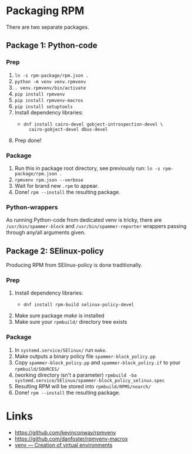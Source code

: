 # Packaging RPM
There are two separate packages.

## Package 1: Python-code

### Prep
1. `ln -s rpm-package/rpm.json .`
2. `python -m venv venv.rpmvenv`
3. `. venv.rpmvenv/bin/activate`
4. `pip install rpmvenv`
5. `pip install rpmvenv-macros`
6. `pip install setuptools`
7. Install dependency libraries:
    *     dnf install cairo-devel gobject-introspection-devel \
            cairo-gobject-devel dbus-devel
8. Prep done!

### Package
1. Run this in package root directory, see previously run: `ln -s rpm-package/rpm.json .`
2. `rpmvenv rpm.json --verbose`
3. Wait for brand new `.rpm` to appear.
4. Done! `rpm --install` the resulting package.

### Python-wrappers
As running Python-code from dedicated venv is tricky, there are
`/usr/bin/spammer-block` and `/usr/bin/spammer-reporter` wrappers passing
through any/all arguments given.

## Package 2: SElinux-policy
Producing RPM from SElinux-policy is done traditionally.

### Prep
1. Install dependency libraries:
    *     dnf install rpm-build selinux-policy-devel
2. Make sure package _make_ is installed
3. Make sure your `rpmbuild/` directory tree exists

### Package
1. In `systemd.service/SElinux/` run `make`.
2. Make outputs a binary policy file `spammer-block_policy.pp`
3. Copy `spammer-block_policy.pp` and `spammer-block_policy.if` to your `rpmbuild/SOURCES/`
4. (working directory isn't a parameter) `rpmbuild -ba systemd.service/SElinux/spammer-block_policy_selinux.spec`
5. Resulting RPM will be stored into `rpmbuild/RPMS/noarch/`
6. Done! `rpm --install` the resulting package.

# Links

* https://github.com/kevinconway/rpmvenv
* https://github.com/danfoster/rpmvenv-macros
* [venv — Creation of virtual environments](https://docs.python.org/3/library/venv.html)
